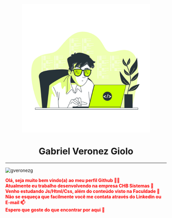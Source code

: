 <head>
    <p align="center">
      <img width="400em" src="https://github.com/gveronezg/gveronezg/blob/main/dev.jpg" alt="gveronezg"/>
    </p> 
  </div>
  <h1 style="text-align: center;" align="center">Gabriel Veronez Giolo</h1>
  <hr>
</head>

<body>
  <img width="400em" src="https://github.com/gveronezg/gveronezg/blob/main/backG.jpg" alt="gveronezg"/>
  <div>
    <p style="color:#ff0000"; font-size: 25px; color: black;"><strong>Olá, seja muito bem vindo(a) ao meu perfil Github 👋😄 </br>Atualmente eu trabalho desenvolvendo na empresa CHB Sistemas 💼</br>Venho estudando Js/Html/Css, além do conteúdo visto na Faculdade 📖</br>Não se esqueça que facilmente você me contata através do Linkedin ou E-mail 📫</br>Espero que goste do que encontrar por aqui 🫶</br></strong>
  <!-- 
  <img src="dev.jpg" alt="Seu Avatar" style="width: 400px; height: 400px;" />
  <img src="dev.jpg" alt="Seu Avatar" style="width: 400px; height: 400px;" />
    <ul style="text-align: center; font-size: 18px;">
      <li><a href="#Link1">Link 1</a></li>
      <li><a href="#Link2">Link 2</a></li>
      <li><a href="#Link3">Link 3</a></li>
    </ul>
    -->
  </div>
</body>
